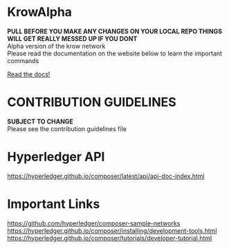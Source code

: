 # KrowAlpha
**PULL BEFORE YOU MAKE ANY CHANGES ON YOUR LOCAL REPO THINGS WILL GET REALLY MESSED UP IF YOU DONT**<br />
Alpha version of the krow network<br />
Please read the documentation on the website below to learn the important commands<br />

[Read the docs!](https://krownetwork.github.io/KrowAlpha/)

# CONTRIBUTION GUIDELINES
**SUBJECT TO CHANGE**<br />
Please see the contribution guidelines file

# Hyperledger API
https://hyperledger.github.io/composer/latest/api/api-doc-index.html<br />

# Important Links
https://github.com/hyperledger/composer-sample-networks<br />
https://hyperledger.github.io/composer/installing/development-tools.html<br />
https://hyperledger.github.io/composer/tutorials/developer-tutorial.html
